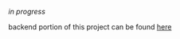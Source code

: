 *in progress*

backend portion of this project can be found [here](https://github.com/bethjaw/blog-back)
